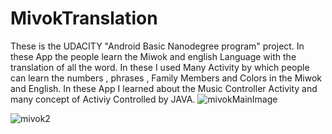 # MivokTranslation
These is the UDACITY "Android Basic Nanodegree program" project. In these App the people learn the Miwok and english Language with the translation of all the word.
In these I used Many Activity by which people can learn the numbers , phrases , Family Members and Colors in the Miwok and English. 
In these App I learned about the Music Controller Activity and many concept of Activiy Controlled by JAVA.
![mivokMainImage](https://user-images.githubusercontent.com/47485482/87238056-46d8dd00-c41b-11ea-82c0-e37bb966e85c.png)

![mivok2](https://user-images.githubusercontent.com/47485482/87238055-450f1980-c41b-11ea-96f4-9dd33acb2306.png)




